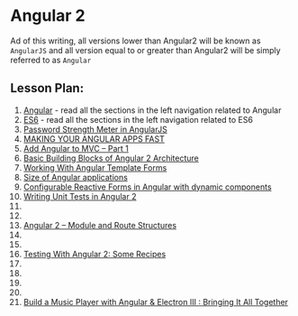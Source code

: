 # Angular 2

Ad of this writing, all versions lower than Angular2 will be known as `AngularJS` and all version equal to or greater than Angular2 will be simply referred to as `Angular`

## Lesson Plan:

1. [Angular](http://learnangular2.com/why-angular2) - read all the sections in the left navigation related to Angular
1. [ES6](http://learnangular2.com/es6/) - read all the sections in the left navigation related to ES6
1. [Password Strength Meter in AngularJS](https://scotch.io/tutorials/password-strength-meter-in-angularjs)
1. [MAKING YOUR ANGULAR APPS FAST](https://blog.thoughtram.io/angular/2017/02/02/making-your-angular-app-fast.html)
1. [Add Angular to MVC – Part 1](http://blogs.pdsa.com/post/2017/03/01/add-angular-to-mvc-part-1.aspx)
1. [Basic Building Blocks of Angular 2 Architecture](https://dzone.com/articles/components-of-angular2-architecture)
1. [Working With Angular Template Forms](https://dzone.com/articles/working-with-angular-template-forms)
1. [Size of Angular applications](http://www.syntaxsuccess.com/viewarticle/size-of-angular-applications)
1. [Configurable Reactive Forms in Angular with dynamic components](https://toddmotto.com/angular-dynamic-components-forms)
1. [Writing Unit Tests in Angular 2](http://www.discoversdk.com/blog/writing-unit-tests-in-angular-2)
1. []()
1. []()
1. [Angular 2 – Module and Route Structures](http://jsdiaries.com/2017/01/16/angular-2-module-and-routes-structure)
1. []()
1. []()
1. [Testing With Angular 2: Some Recipes ](https://dzone.com/articles/talk-testing-with-angular-some-recipes)
1. []()
1. []()
1. []()
1. []()
1. [Build a Music Player with Angular & Electron III : Bringing It All Together](https://scotch.io/tutorials/build-a-music-player-with-angular-electron-iii-bringing-it-all-together)
